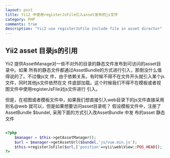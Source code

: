 ```yaml
---
layout: post
title: Yii2 中使用registerJsFile引入asset发布的js文件
category: PHP
comments: true
description: "Yii2 use registerJsFile include file in asset director"
---
```



## Yii2 asset 目录js的引用
Yii2 提供AssetManage对一些不对外的目录的静态文件发布到可访问的asset目录中。如果
所有的静态文件都通过AssetBundle的方式进行引入，那倒没什么值得说的了。不过像js文
件，由于依赖关系，有时候不得不在文件开头就引入某个js文件，同时其他js文件依然在文
件底部加载。这个时候我们不得不在模板或者视图文件中使用registerJsFile对js文件进行
引入。

但是，在视图或者模板文件中，如果我们想直接引入web目录下的js文件直接采用别名@web
就可以，但是如果想要访问asset目录呢？
假设模板文件中，注册了AssetBundle $bundel, 采用下面的方式引入改AssetBundle 中发
布的asset 静态文件

```php

<?php
    $manager = $this->getAssetManager();
    $url = $manager->getAssetUrl($bundel,'js/vue.min.js');
    $this->registerJsFile($url,['position'=>yii\web\View::POS_HEAD]);
?>

```



